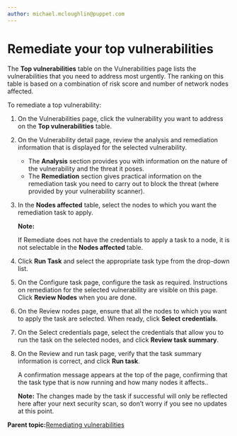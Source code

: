 ```yaml
---
author: michael.mcloughlin@puppet.com
---
```


# Remediate your top vulnerabilities

The **Top vulnerabilities** table on the Vulnerabilities page lists the vulnerabilities that you need to address most urgently. The ranking on this table is based on a combination of risk score and number of network nodes affected.

To remediate a top vulnerability:

1.  On the Vulnerabilities page, click the vulnerability you want to address on the **Top vulnerabilities** table.

2.  On the Vulnerability detail page, review the analysis and remediation information that is displayed for the selected vulnerability.

    -   The **Analysis** section provides you with information on the nature of the vulnerability and the threat it poses.
    -   The **Remediation** section gives practical information on the remediation task you need to carry out to block the threat \(where provided by your vulnerability scanner\).
3.  In the **Nodes affected** table, select the nodes to which you want the remediation task to apply.

    **Note:**

    If Remediate does not have the credentials to apply a task to a node, it is not selectable in the **Nodes affected** table.

4.  Click **Run Task** and select the appropriate task type from the drop-down list.

5.  On the Configure task page, configure the task as required. Instructions on remediation for the selected vulnerability are visible on this page. Click **Review Nodes** when you are done.

6.  On the Review nodes page, ensure that all the nodes to which you want to apply the task are selected. When ready, click **Select credentials**.

7.  On the Select credentials page, select the credentials that allow you to run the task on the selected nodes, and click **Review task summary**.

8.  On the Review and run task page, verify that the task summary information is correct, and click **Run task**.

    A confirmation message appears at the top of the page, confirming that the task type that is now running and how many nodes it affects..

    **Note:** The changes made by the task if successful will only be reflected here after your next security scan, so don’t worry if you see no updates at this point.


**Parent topic:**[Remediating vulnerabilities](remediating_vulnerabilities.md)


